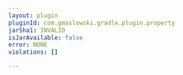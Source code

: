 ```yaml
---
layout: plugin
pluginId: com.gmaslowski.gradle.plugin.property
jarSha1: INVALID
isJarAvailable: false
error: NONE
violations: []

---
```

